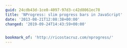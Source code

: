 ```yaml
---
guid: 24cdb43d-1ce0-4097-97d3-c42d8061ec78
title: 'NProgress: slim progress bars in JavaScript'
date: '2013-08-21T12:08:38+00:00'
changed: '2019-09-24T14:43:59+00:00'


bookmark_of: 'http://ricostacruz.com/nprogress/'
---
```




